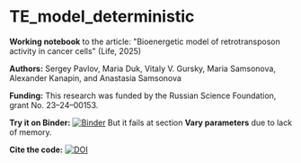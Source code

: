 # TE_model_deterministic

**Working notebook** to the article: "Bioenergetic model of retrotransposon activity in cancer cells" (Life, 2025) 

**Authors:** Sergey Pavlov, Maria Duk, Vitaly V. Gursky, Maria Samsonova, Alexander Kanapin, and Anastasia Samsonova

**Funding:** This research was funded by the Russian Science Foundation, grant No. 23–24–00153.

**Try it on Binder:** [![Binder](https://mybinder.org/badge_logo.svg)](https://mybinder.org/v2/gh/SeriySamuray/TE_model_deterministic/main?urlpath=%2Fdoc%2Ftree%2FTE_model_deterministic.ipynb)
But it fails at section **Vary parameters** due to lack of memory.

**Cite the code:** [![DOI](https://zenodo.org/badge/948109246.svg)](https://doi.org/10.5281/zenodo.15022048)
